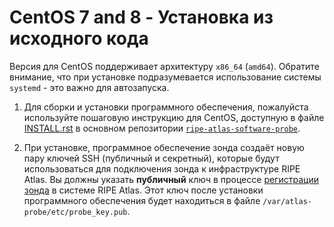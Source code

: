 # CentOS 7 and 8 - Установка из исходного кода

Версия для CentOS поддерживает архитектуру `x86_64` (`amd64`). Обратите внимание, что при установке подразумевается использование системы `systemd` - это важно для автозапуска.

1. Для сборки и установки программного обеспечения, пожалуйста используйте 
   пошаговую инструкцию для CentOS, доступную в файле
   [INSTALL.rst](https://github.com/RIPE-NCC/ripe-atlas-software-probe/blob/master/INSTALL.rst) в основном репозитории [`ripe-atlas-software-probe`](https://github.com/RIPE-NCC/ripe-atlas-software-probe/).

2. При установке, программное обеспечение зонда создаёт новую пару ключей SSH
   (публичный и секретный), которые будут использоваться для подключения зонда
   к инфраструктуре RIPE Atlas.
   Вы должны указать **публичный** ключ в процессе 
   [регистрации зонда](https://atlas.ripe.net/apply/swprobe/)
   в системе RIPE Atlas. 
   Этот ключ после установки программного 
   обеспечения будет находиться в файле `/var/atlas-probe/etc/probe_key.pub`.
